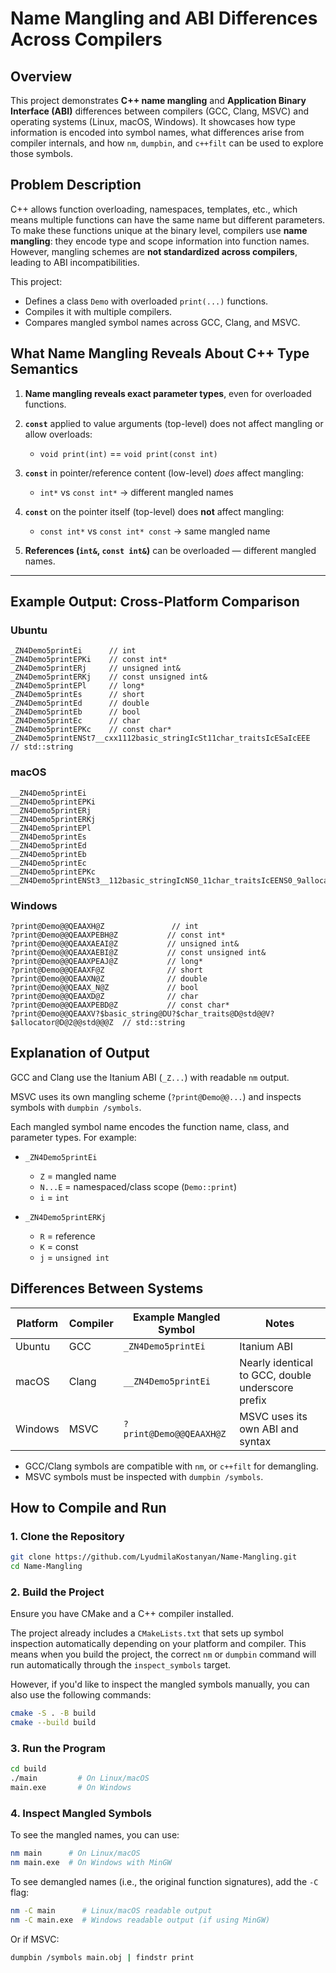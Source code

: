 # Name Mangling and ABI Differences Across Compilers

## Overview

This project demonstrates **C++ name mangling** and **Application Binary Interface (ABI)** differences between compilers (GCC, Clang, MSVC) and operating systems (Linux, macOS, Windows). It showcases how type information is encoded into symbol names, what differences arise from compiler internals, and how `nm`, `dumpbin`, and `c++filt` can be used to explore those symbols.

## Problem Description

C++ allows function overloading, namespaces, templates, etc., which means multiple functions can have the same name but different parameters. To make these functions unique at the binary level, compilers use **name mangling**: they encode type and scope information into function names. However, mangling schemes are **not standardized across compilers**, leading to ABI incompatibilities.

This project:

* Defines a class `Demo` with overloaded `print(...)` functions.
* Compiles it with multiple compilers.
* Compares mangled symbol names across GCC, Clang, and MSVC.

## What Name Mangling Reveals About C++ Type Semantics

1. **Name mangling reveals exact parameter types**, even for overloaded functions.
2. **`const`** applied to value arguments (top-level) does not affect mangling or allow overloads:

   * `void print(int)` == `void print(const int)`
3. **`const`** in pointer/reference content (low-level) *does* affect mangling:

   * `int*` vs `const int*` → different mangled names
4. **`const`** on the pointer itself (top-level) does **not** affect mangling:

   * `const int*` vs `const int* const` → same mangled name
5. **References (****`int&`****, ****`const int&`****)** can be overloaded — different mangled names.

---

## Example Output: Cross-Platform Comparison

### Ubuntu

```
_ZN4Demo5printEi      // int
_ZN4Demo5printEPKi    // const int*
_ZN4Demo5printERj     // unsigned int&
_ZN4Demo5printERKj    // const unsigned int&
_ZN4Demo5printEPl     // long*
_ZN4Demo5printEs      // short
_ZN4Demo5printEd      // double
_ZN4Demo5printEb      // bool
_ZN4Demo5printEc      // char
_ZN4Demo5printEPKc    // const char*
_ZN4Demo5printENSt7__cxx1112basic_stringIcSt11char_traitsIcESaIcEEE  // std::string
```

### macOS

```
__ZN4Demo5printEi
__ZN4Demo5printEPKi
__ZN4Demo5printERj
__ZN4Demo5printERKj
__ZN4Demo5printEPl
__ZN4Demo5printEs
__ZN4Demo5printEd
__ZN4Demo5printEb
__ZN4Demo5printEc
__ZN4Demo5printEPKc
__ZN4Demo5printENSt3__112basic_stringIcNS0_11char_traitsIcEENS0_9allocatorIcEEEE
```

### Windows

```
?print@Demo@@QEAAXH@Z               // int
?print@Demo@@QEAAXPEBH@Z           // const int*
?print@Demo@@QEAAXAEAI@Z           // unsigned int&
?print@Demo@@QEAAXAEBI@Z           // const unsigned int&
?print@Demo@@QEAAXPEAJ@Z           // long*
?print@Demo@@QEAAXF@Z              // short
?print@Demo@@QEAAXN@Z              // double
?print@Demo@@QEAAX_N@Z             // bool
?print@Demo@@QEAAXD@Z              // char
?print@Demo@@QEAAXPEBD@Z           // const char*
?print@Demo@@QEAAXV?$basic_string@DU?$char_traits@D@std@@V?$allocator@D@2@@std@@@Z  // std::string
```

## Explanation of Output

GCC and Clang use the Itanium ABI (`_Z...`) with readable `nm` output.

MSVC uses its own mangling scheme (`?print@Demo@@...`) and inspects symbols with `dumpbin /symbols`.

Each mangled symbol name encodes the function name, class, and parameter types. For example:

- `_ZN4Demo5printEi`
  - `Z` = mangled name
  - `N...E` = namespaced/class scope (`Demo::print`)
  - `i` = `int`

- `_ZN4Demo5printERKj`
  - `R` = reference
  - `K` = const
  - `j` = `unsigned int`

## Differences Between Systems
| Platform | Compiler | Example Mangled Symbol | Notes |
|----------|----------|------------------------|-------|
| Ubuntu   | GCC      | `_ZN4Demo5printEi`     | Itanium ABI |
| macOS    | Clang    | `__ZN4Demo5printEi`    | Nearly identical to GCC, double underscore prefix |
| Windows  | MSVC     | `?print@Demo@@QEAAXH@Z`| MSVC uses its own ABI and syntax |

- GCC/Clang symbols are compatible with `nm`, or `c++filt` for demangling.
- MSVC symbols must be inspected with `dumpbin /symbols`.


## How to Compile and Run

### 1. Clone the Repository

```bash
git clone https://github.com/LyudmilaKostanyan/Name-Mangling.git
cd Name-Mangling
```

### 2. Build the Project

Ensure you have CMake and a C++ compiler installed.

The project already includes a `CMakeLists.txt` that sets up symbol inspection automatically depending on your platform and compiler. This means when you build the project, the correct `nm` or `dumpbin` command will run automatically through the `inspect_symbols` target.

However, if you'd like to inspect the mangled symbols manually, you can also use the following commands:

```bash
cmake -S . -B build
cmake --build build
````

### 3. Run the Program

```bash
cd build
./main         # On Linux/macOS
main.exe       # On Windows
````

### 4. Inspect Mangled Symbols

To see the mangled names, you can use:

```bash
nm main      # On Linux/macOS
nm main.exe  # On Windows with MinGW
```

To see demangled names (i.e., the original function signatures), add the `-C` flag:

```bash
nm -C main      # Linux/macOS readable output
nm -C main.exe  # Windows readable output (if using MinGW)
```

Or if MSVC:

```bash
dumpbin /symbols main.obj | findstr print
```
